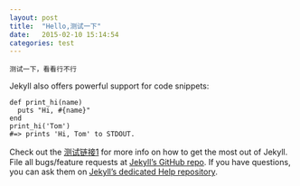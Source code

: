 ```yaml
---
layout: post
title:  "Hello,测试一下"
date:   2015-02-10 15:14:54
categories: test
---
```

	测试一下，看看行不行

Jekyll also offers powerful support for code snippets:

	def print_hi(name)
	  puts "Hi, #{name}"
	end
	print_hi('Tom')
	#=> prints 'Hi, Tom' to STDOUT.


Check out the [测试链接1][url1] for more info on how to get the most out of Jekyll. File all bugs/feature requests at [Jekyll’s GitHub repo][jekyll-gh]. If you have questions, you can ask them on [Jekyll’s dedicated Help repository][jekyll-help].

[url1]:      http://www.baidu.com
[jekyll-gh]:   https://github.com/jekyll/jekyll
[jekyll-help]: https://github.com/jekyll/jekyll-help
